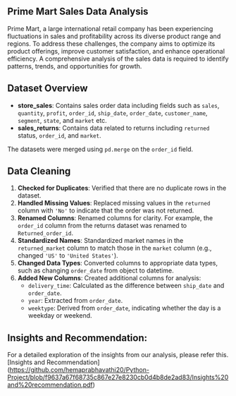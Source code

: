 ## Prime Mart Sales Data Analysis

Prime Mart, a large international retail company has been experiencing fluctuations in sales and profitability across its diverse product range and regions. To address these challenges, the company aims to optimize its product offerings, improve customer satisfaction, and enhance operational efficiency. A comprehensive analysis of the sales data is required to identify patterns, trends, and opportunities for growth.

## Dataset Overview

- **store_sales**: Contains sales order data including fields such as `sales`, `quantity`, `profit`, `order_id`, `ship_date`, `order_date`, `customer_name`, `segment`, `state`, and `market` etc.
- **sales_returns**: Contains data related to returns including `returned` status, `order_id`, and `market`.

The datasets were merged using `pd.merge` on the `order_id` field.

## Data Cleaning

1. **Checked for Duplicates**: Verified that there are no duplicate rows in the dataset.
2. **Handled Missing Values**: Replaced missing values in the `returned` column with `'No'` to indicate that the order was not returned.
3. **Renamed Columns**: Renamed columns for clarity. For example, the `order_id` column from the returns dataset was renamed to `Returned_order_id`.
4. **Standardized Names**: Standardized market names in the `returned_market` column to match those in the `market` column (e.g., changed `'US'` to `'United States'`).
5. **Changed Data Types**: Converted columns to appropriate data types, such as changing `order_date` from object to datetime.
6. **Added New Columns**: Created additional columns for analysis:
   - `delivery_time`: Calculated as the difference between `ship_date` and `order_date`.
   - `year`: Extracted from `order_date`.
   - `weektype`: Derived from `order_date`, indicating whether the day is a weekday or weekend.

## Insights and Recommendation:
 For a detailed exploration of the insights from our analysis, please refer this. [Insights and Recommendation]
 (https://github.com/hemaprabhavathi20/Python-Project/blob/f9637a67f68735c867e27e8230cb0d4b8de2ad83/Insights%20and%20recommendation.pdf)
